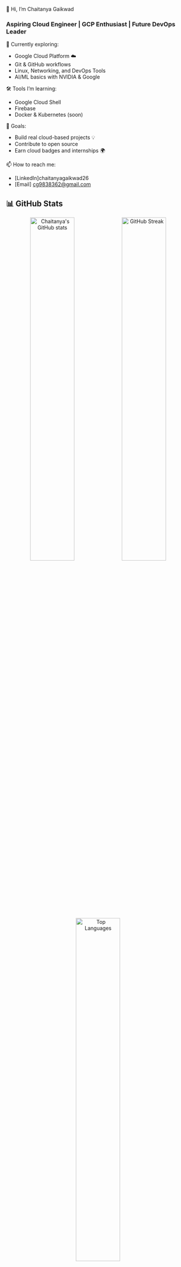 👋 Hi, I’m Chaitanya Gaikwad  
### Aspiring Cloud Engineer | GCP Enthusiast | Future DevOps Leader  

🚀 Currently exploring:
- Google Cloud Platform ☁️
- Git & GitHub workflows
- Linux, Networking, and DevOps Tools
- AI/ML basics with NVIDIA & Google

🛠️ Tools I’m learning:
- Google Cloud Shell
- Firebase
- Docker & Kubernetes (soon)

🎯 Goals:
- Build real cloud-based projects 💡
- Contribute to open source
- Earn cloud badges and internships 🌍

📫 How to reach me:
- [LinkedIn]chaitanyagaikwad26
- [Email] cg9838362@gmail.com
## 📊 GitHub Stats

<div align="center">
  
  <img src="https://github-readme-stats.vercel.app/api?username=chaitanya-cloud26&show_icons=true&theme=tokyonight" alt="Chaitanya's GitHub stats" width="49%" />
  
  <img src="https://github-readme-streak-stats.herokuapp.com?user=chaitanya-cloud26&theme=tokyonight&hide_border=true" alt="GitHub Streak" width="49%" />

  <img src="https://github-readme-stats.vercel.app/api/top-langs/?username=chaitanya-cloud26&layout=compact&theme=tokyonight" alt="Top Languages" width="49%" />

</div>





## 🔰 Verified Memberships

[![Google Cloud & NVIDIA](https://img.shields.io/badge/Google--NVIDIA%20Member-%23009687?style=for-the-badge&logo=nvidia&logoColor=white)](https://g.dev/chaitanyagaikwad)
[![Google Developer](https://img.shields.io/badge/Google%20Developer%20Program-%23009687?style=for-the-badge&logo=googlecloud&logoColor=white)](https://g.dev/chaitanyagaikwad)

---

## 🏅 Certifications & Badges

- 🟢 **Google Cloud & NVIDIA Community Member** — *22 May 2025*
- 🔵 **Joined Google Developer Program** — *11 May 2025*

📎 [Visit My Google Developer Profile](https://g.dev/chaitanyagaikwad)





# 👋 Hi, I'm Chaitanya Gaikwad

### 🚀 Aspiring Cloud Engineer | GCP Enthusiast | Future DevOps Leader

---

## 🌱 Currently Exploring
- Google Cloud Platform ☁️
- Git & GitHub workflows
- Linux, Networking, and DevOps Tools
- AI/ML with NVIDIA & Google

## 🛠️ Tools I’m Learning
- Google Cloud Shell
- Firebase
- Docker & Kubernetes (soon)

## 🎯 Goals
- Build real cloud-based projects 💡
- Contribute to open-source
- Earn cloud badges and internships 🌍

---

## 📫 How to Reach Me
- [LinkedIn](https://linkedin.com/in/chaitanyagaikwad26)
- [Email](mailto:cg9838362@gmail.com)

---

## ✅ Verified Memberships  
![Google Cloud](https://img.shields.io/badge/Google_Cloud-Verified-blue?logo=googlecloud&style=for-the-badge)
![NVIDIA Developer](https://img.shields.io/badge/NVIDIA-Developer-green?logo=nvidia&style=for-the-badge)
![Google Developer](https://img.shields.io/badge/Google-Developer-blue?logo=google&style=for-the-badge)

---

## 🏅 Certifications & Badges  
- 🎖️ Google Cloud & NVIDIA Community Member — *22 May 2025*  
- 🎖️ Joined Google Developer Program — *11 May 2025*  
- 🔗 [Visit My Google Developer Profile](#)

---

## 📊 GitHub Stats

![Chaitanya's GitHub Stats](https://github-readme-stats.vercel.app/api?username=chaitanya-cloud26&show_icons=true&theme=tokyonight)

![Top Languages](https://github-readme-stats.vercel.app/api/top-langs/?username=chaitanya-cloud26&layout=compact&theme=tokyonight)
